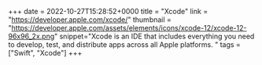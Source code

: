 +++
date = 2022-10-27T15:28:52+0000
title = "Xcode"
link = "https://developer.apple.com/xcode/"
thumbnail = "https://developer.apple.com/assets/elements/icons/xcode-12/xcode-12-96x96_2x.png"
snippet="Xcode is an IDE that includes everything you need to develop, test, and distribute apps across all Apple platforms. "
tags = ["Swift", "Xcode"]
+++ 
